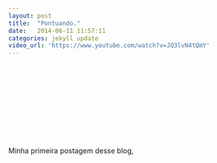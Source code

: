 ```yaml
---
layout: post
title:  "Pontuando."
date:   2014-06-11 11:57:11
categories: jekyll update
video_url: 'https://www.youtube.com/watch?v=JQ3lvN4tQmY'
---
```

<section>
	<object url="{{page.video_url}}"></object>
	<p>Minha primeira postagem desse blog, </p>
</section>
